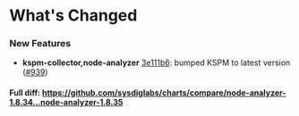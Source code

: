 # What's Changed

### New Features
- **kspm-collector,node-analyzer** [3e111b6](https://github.com/sysdiglabs/charts/commit/3e111b6c16a7d81e13a2d1d7006d078bddda5885): bumped KSPM to latest version ([#939](https://github.com/sysdiglabs/charts/issues/939))

#### Full diff: https://github.com/sysdiglabs/charts/compare/node-analyzer-1.8.34...node-analyzer-1.8.35
